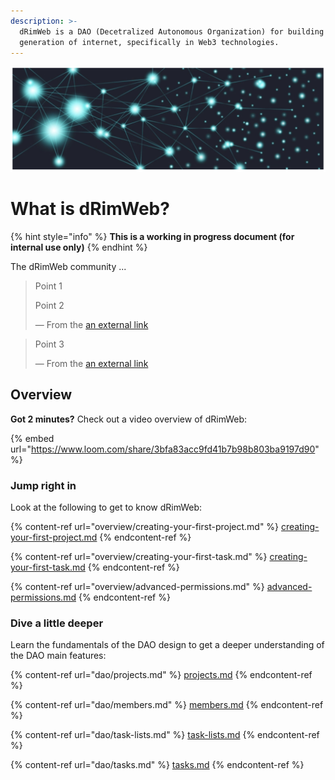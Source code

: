 ```yaml
---
description: >-
  dRimWeb is a DAO (Decetralized Autonomous Organization) for building next
  generation of internet, specifically in Web3 technologies.
---
```


![](.gitbook/assets/dRimWeb-image01-v0.1.png)

# What is dRimWeb?

{% hint style="info" %}
**This is a working in progress document (for internal use only)**
{% endhint %}

The dRimWeb community ...

> Point 1
>
> Point 2
>
> — From the [an external link](https://support.loom.com/hc/en-us/articles/360002158057-What-is-Loom-)

> Point 3
>
> — From the [an external link](https://mailchimp.com/developer/marketing/docs/fundamentals/)

## Overview

**Got 2 minutes?** Check out a video overview of dRimWeb:

{% embed url="https://www.loom.com/share/3bfa83acc9fd41b7b98b803ba9197d90" %}

### Jump right in

Look at the following to get to know dRimWeb:

{% content-ref url="overview/creating-your-first-project.md" %}
[creating-your-first-project.md](overview/creating-your-first-project.md)
{% endcontent-ref %}

{% content-ref url="overview/creating-your-first-task.md" %}
[creating-your-first-task.md](overview/creating-your-first-task.md)
{% endcontent-ref %}

{% content-ref url="overview/advanced-permissions.md" %}
[advanced-permissions.md](overview/advanced-permissions.md)
{% endcontent-ref %}

### Dive a little deeper

Learn the fundamentals of the DAO design to get a deeper understanding of the DAO main features:

{% content-ref url="dao/projects.md" %}
[projects.md](dao/projects.md)
{% endcontent-ref %}

{% content-ref url="dao/members.md" %}
[members.md](dao/members.md)
{% endcontent-ref %}

{% content-ref url="dao/task-lists.md" %}
[task-lists.md](dao/task-lists.md)
{% endcontent-ref %}

{% content-ref url="dao/tasks.md" %}
[tasks.md](dao/tasks.md)
{% endcontent-ref %}
